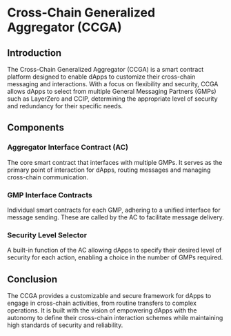 # Cross-Chain Generalized Aggregator (CCGA)

## Introduction
The Cross-Chain Generalized Aggregator (CCGA) is a smart contract platform designed to enable dApps to customize their cross-chain messaging and interactions. With a focus on flexibility and security, CCGA allows dApps to select from multiple General Messaging Partners (GMPs) such as LayerZero and CCIP, determining the appropriate level of security and redundancy for their specific needs.

## Components

### Aggregator Interface Contract (AC)
The core smart contract that interfaces with multiple GMPs. It serves as the primary point of interaction for dApps, routing messages and managing cross-chain communication.

### GMP Interface Contracts
Individual smart contracts for each GMP, adhering to a unified interface for message sending. These are called by the AC to facilitate message delivery.

### Security Level Selector
A built-in function of the AC allowing dApps to specify their desired level of security for each action, enabling a choice in the number of GMPs required.

## Conclusion
The CCGA provides a customizable and secure framework for dApps to engage in cross-chain activities, from routine transfers to complex operations. It is built with the vision of empowering dApps with the autonomy to define their cross-chain interaction schemes while maintaining high standards of security and reliability.
